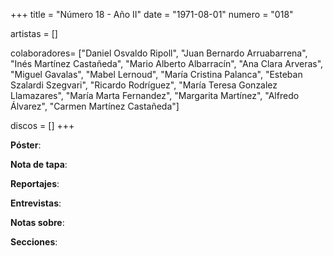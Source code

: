 +++
title = "Número 18 - Año II"
date = "1971-08-01"
numero = "018"

artistas = []

colaboradores= ["Daniel Osvaldo Ripoll", "Juan Bernardo Arruabarrena", "Inés Martínez Castañeda", "Mario Alberto Albarracín", "Ana Clara Arveras", "Miguel Gavalas", "Mabel Lernoud", "María Cristina Palanca", "Esteban Szalardi Szegvari", "Ricardo Rodríguez", "María Teresa Gonzalez Llamazares", "María Marta Fernandez", "Margarita Martínez", "Alfredo Álvarez", "Carmen Martínez Castañeda"]

discos = []
+++

**Póster**: 

**Nota de tapa**: 

**Reportajes**: 

**Entrevistas**: 

**Notas sobre**:

**Secciones**:

